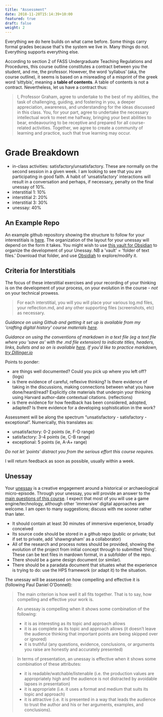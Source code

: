 ```yaml
---
title: "Assessment"
date: 2018-11-28T15:14:39+10:00
featured: true
draft: false
weight: 2
---
```


Everything we do here builds on what came before. Some things carry formal grades because that's the system we live in. Many things do not. Everything supports everything else.

According to section 2 of FASS Undergraduate Teaching Regulations and Procedures, this course outline constitutes a contract between you the student, and me, the professor. However, the word ‘syllabus’ (aka, the course outline), it seems is based on a misreading of a misprint of the greek word ‘sittybis’, meaning a **table of contents**. A table of contents is not a contract. Nevertheless, let us have a contract thus:

> I, Professor Graham, agree to undertake to the best of my abilities, the task of challenging, guiding, and fostering in you, a deeper appreciation, awareness, and understanding for the ideas discussed in this class. You, for your part, agree to undertake the necessary intellectual work to meet me halfway, bringing your best abilities to bear, endeavouring to be receptive and prepared for all course-related activities. Together, we agree to create a community of learning and practice, such that true learning may occur.

# Grade Breakdown

+ in-class activities: satisfactory/unsatisfactory. These are normally on the second session in a given week. I am looking to see that you are participating in good faith. A habit of 'unsatisfactory' interactions will result in a conversation and perhaps, if necessary, penalty on the final unessay of 10%.
+ interstitial 1: 10%
+ interstitial 2: 20%
+ interstitial 3: 30%
+ unessay:  40%

## An Example Repo

An example github repository showing the structure to follow for your interestitials is [here](https://github.com/shawngraham/hist3812-starter). The organization of the layout for your unessay will depend on the form it takes. You might wish to use [this vault for Obsidian](https://github.com/shawngraham/obsidian-game-design-vault) to organize the development of your Unessay. NB a 'vault' = 'folder of text files.' Download that folder, and use [Obsidiah](https://obsidian.md) to explore/modify it.

## Criteria for Interstitials
The focus of these interstitial exercises and your recording of your thinking is on the development of your process, on your evolution in the course - _not_ on your technical prowess.

> For each interstitial, you will you will place your various log.md files, your reflection.md, and any other supporting files (screenshots, etc) as necessary.

_Guidance on using Github and getting it set up is available from my 'crafting digital history' course materials [here](https://craftingdh.netlify.app/tutorials/github/)._

_Guidance on using the conventions of markdown in a text file (eg a text file where you 'save as' with the .md file extension) to indicate titles, headers, links, bullets and so on is available [here](https://www.markdownguide.org/cheat-sheet). If you'd like to practice markdown, [try Dillinger.io](https://dillinger.io/)_

Points to ponder:
  - are things well documented? Could you pick up where you left off? (logs)
  - is there evidence of careful, reflexive thinking? Is there evidence of taking in the discussions, making connections between what you have done/heard/read? Explicitly cite materials that underpin your thinking using Harvard author-date contextual citations. (reflections)
  - is there evidence for how feedback has been considered, adopted, adapted? Is there evidence for a developing sophistication in the work?

Assessment will be along the spectrum “unsatisfactory - satisfactory - exceptional”. Numerically, this translates as:
+ unsatisfactory: 0-2 points (ie, F-D range)
+ satisfactory: 3-4 points (ie, C-B range)
+ exceptional: 5 points (ie, A-A+ range)

_Do not let ‘points’ distract you from the serious effort this course requires._

I will return feedback as soon as possible, usually within a week.

## Unessay

Your [unessay](https://people.uleth.ca/~daniel.odonnell/Teaching/the-unessay) is a creative engagement around a historical or archaeological micro-episode. Through your unessay, you will provide an answer to the [main questions of this course](goals). I expect that most of you will use a game engine/technology, although  other 'immersive' digital approaches are welcome. I am open to many suggestions; discuss with me sooner rather than later.

- It should contain at least 30 minutes of immersive experience, broadly conceived
- Its source code should be stored in a github repo (public or private; but if set to private, add 'shawngraham' as a collaborator)
- All of the research and process notes should be provided, showing the evolution of the project from initial concept through to submitted 'thing'. These can be text files in mardown format, in a subfolder of the repo.
- There should be a game design document (or similar).
- There should be a paradata document that situates what the experience is trying to do: use the HPS framework (or adapt it) to the situation.

The unessay will be assessed on how compelling and effective it is (following Paul Daniel O'Donnell):

> The main criterion is how well it all fits together. That is to say, how compelling and effective your work is.

>An unessay is compelling when it shows some combination of the following:
> + it is as interesting as its topic and approach allows
> + it is as complete as its topic and approach allows (it doesn’t leave the audience thinking that important points are being skipped over or ignored)
> + it is truthful (any questions, evidence, conclusions, or arguments you raise are honestly and accurately presented)

> In terms of presentation, an unessay is effective when it shows some combination of these attributes:
> + it is readable/watchable/listenable (i.e. the production values are appropriately high and the audience is not distracted by avoidable lapses in presentation)
> + it is appropriate (i.e. it uses a format and medium that suits its topic and approach)
> + it is attractive (i.e. it is presented in a way that leads the audience to trust the author and his or her arguments, examples, and conclusions).
